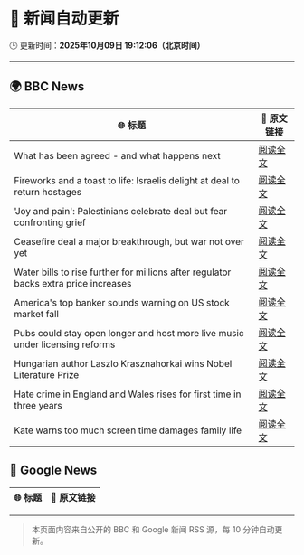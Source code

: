 # 🧠 新闻自动更新

🕒 更新时间：**2025年10月09日 19:12:06（北京时间）**

---

## 🌍 BBC News

| 🌐 标题 | 🔗 原文链接 |
|--------|-------------|
| What has been agreed - and what happens next | [阅读全文](https://www.bbc.com/news/articles/cvgqx7ygq41o?at_medium=RSS&at_campaign=rss) |
| Fireworks and a toast to life: Israelis delight at deal to return hostages | [阅读全文](https://www.bbc.com/news/articles/ce9rl9krm0do?at_medium=RSS&at_campaign=rss) |
| 'Joy and pain': Palestinians celebrate  deal but fear confronting grief | [阅读全文](https://www.bbc.com/news/articles/cvgv0gypy75o?at_medium=RSS&at_campaign=rss) |
| Ceasefire deal a major breakthrough, but war not over yet | [阅读全文](https://www.bbc.com/news/articles/c99gzzd9yvzo?at_medium=RSS&at_campaign=rss) |
| Water bills to rise further for millions after regulator backs extra price increases | [阅读全文](https://www.bbc.com/news/articles/cvg4jkexgl1o?at_medium=RSS&at_campaign=rss) |
| America's top banker sounds warning on US stock market fall | [阅读全文](https://www.bbc.com/news/articles/cg5ej03p604o?at_medium=RSS&at_campaign=rss) |
| Pubs could stay open longer and host more live music under licensing reforms | [阅读全文](https://www.bbc.com/news/articles/c1l830m55dno?at_medium=RSS&at_campaign=rss) |
| Hungarian author Laszlo Krasznahorkai wins Nobel Literature Prize | [阅读全文](https://www.bbc.com/news/articles/c5y810rlmd8o?at_medium=RSS&at_campaign=rss) |
| Hate crime in England and Wales rises for first time in three years | [阅读全文](https://www.bbc.com/news/articles/cp3vg33nje4o?at_medium=RSS&at_campaign=rss) |
| Kate warns too much screen time damages family life | [阅读全文](https://www.bbc.com/news/articles/ckgek62l6pzo?at_medium=RSS&at_campaign=rss) |

## 📰 Google News

| 🌐 标题 | 🔗 原文链接 |
|--------|-------------|

---
> 本页面内容来自公开的 BBC 和 Google 新闻 RSS 源，每 10 分钟自动更新。